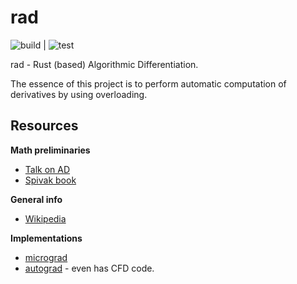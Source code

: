 # rad
![build](https://github.com/hidal00p/rad/actions/workflows/build.yml/badge.svg) | ![test](https://github.com/hidal00p/rad/actions/workflows/test.yml/badge.svg)

rad - Rust (based) Algorithmic Differentiation.

The essence of this project is to perform automatic computation of derivatives
by using overloading.

## Resources
**Math preliminaries**
* [Talk on AD](https://www.youtube.com/watch?v=ne99laPUxN4)
* [Spivak book](https://en.wikipedia.org/wiki/Calculus_on_Manifolds_(book))

**General info**
* [Wikipedia](https://en.wikipedia.org/wiki/Automatic_differentiation)

**Implementations**
* [micrograd](https://github.com/karpathy/micrograd)
* [autograd](https://github.com/HIPS/autograd) - even has CFD code.
